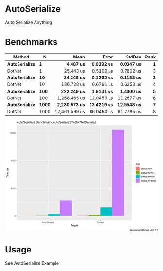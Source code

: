 # AutoSerialize
Auto Serialize Anything

# Benchmarks
|        Method |    N |          Mean |      Error |     StdDev | Rank |
|-------------- |----- |--------------:|-----------:|-----------:|-----:|
| **AutoSerialize** |    **1** |      **4.487 us** |  **0.0392 us** |  **0.0347 us** |    **1** |
|        DotNet |    1 |     25.443 us |  0.5109 us |  0.7802 us |    3 |
| **AutoSerialize** |   **10** |     **24.248 us** |  **0.1265 us** |  **0.1183 us** |    **2** |
|        DotNet |   10 |    136.728 us |  0.6791 us |  0.6353 us |    4 |
| **AutoSerialize** |  **100** |    **222.249 us** |  **1.6131 us** |  **1.4300 us** |    **5** |
|        DotNet |  100 |  1,258.465 us | 12.0459 us | 11.2677 us |    6 |
| **AutoSerialize** | **1000** |  **2,230.973 us** | **13.4219 us** | **12.5548 us** |    **7** |
|        DotNet | 1000 | 12,461.599 us | 66.0460 us | 61.7795 us |    8 |
![Benchmark](https://github.com/HurricanKai/AutoSerialize/blob/master/AutoSerialize.Benchmark.AutoSerializeVsDotNetSerialize-barplot.png)

# Usage
See AutoSerialize.Example
